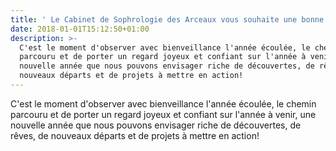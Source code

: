 ```yaml
---
title: ' Le Cabinet de Sophrologie des Arceaux vous souhaite une bonne année 2018'
date: 2018-01-01T15:12:50+01:00
description: >-
  C'est le moment d'observer avec bienveillance l'année écoulée, le chemin
  parcouru et de porter un regard joyeux et confiant sur l'année à venir, une
  nouvelle année que nous pouvons envisager riche de découvertes, de rêves, de
  nouveaux départs et de projets à mettre en action!
---
```

C'est le moment d'observer avec bienveillance l'année écoulée, le chemin parcouru et de porter un regard joyeux et confiant sur l'année à venir, une nouvelle année que nous pouvons envisager riche de découvertes, de rêves, de nouveaux départs et de projets à mettre en action!
